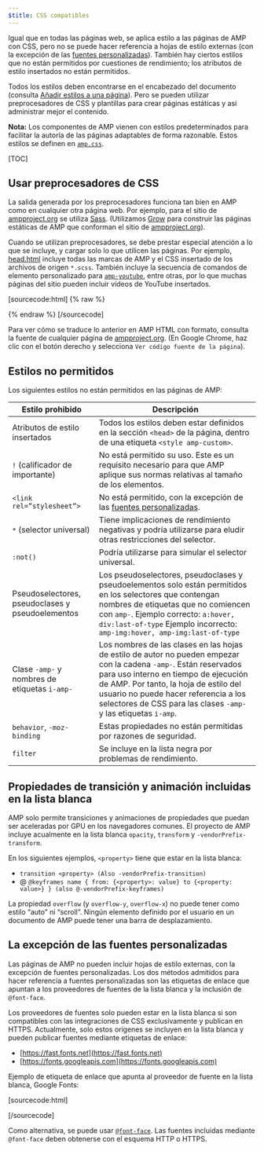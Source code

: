 ```yaml
---
$title: CSS compatibles
---
```


Igual que en todas las páginas web, se aplica estilo a las páginas de AMP con CSS, pero no se puede hacer referencia a hojas de estilo externas
(con la excepción de las [fuentes personalizadas](#la-excepcion-de-las-fuentes-personalizadas)).
También hay ciertos estilos que no están permitidos por cuestiones de rendimiento;
los atributos de estilo insertados no están permitidos.

Todos los estilos deben encontrarse en el encabezado del documento
(consulta [Añadir estilos a una página](/es/docs/guides/author-develop/responsive_amp#anadir-estilos-a-una-pagina)).
Pero se pueden utilizar preprocesadores de CSS y plantillas para crear páginas estáticas
y así administrar mejor el contenido.

**Nota:**
Los componentes de AMP vienen con estilos predeterminados
para facilitar la autoría de las páginas adaptables de forma razonable.
Estos estilos se definen en
[`amp.css`](https://github.com/ampproject/amphtml/blob/master/css/amp.css).

[TOC]

## Usar preprocesadores de CSS

La salida generada por los preprocesadores funciona tan bien en AMP como en cualquier otra página web.
Por ejemplo, para el sitio de [ampproject.org](https://www.ampproject.org/) se utiliza
[Sass](http://sass-lang.com/).
(Utilizamos [Grow](http://grow.io/) para construir las páginas estáticas de AMP
que conforman el sitio de [ampproject.org](https://www.ampproject.org/)).

Cuando se utilizan preprocesadores,
se debe prestar especial atención a lo que se incluye, y cargar solo lo que utilicen las páginas.
Por ejemplo,
[head.html](https://github.com/ampproject/docs/blob/master/views/partials/head.html)
incluye todas las marcas de AMP y el CSS insertado de los archivos de origen `*.scss`.
También incluye la secuencia de comandos de elemento personalizado para
[`amp-youtube`](/docs/reference/extended/amp-youtube.html), entre otras, por lo que muchas páginas del sitio pueden incluir vídeos de YouTube insertados.

[sourcecode:html] {% raw %}
<head>
  <meta charset="utf-8">
  <meta name="viewport" content="width=device-width,minimum-scale=1,initial-scale=1">
  <meta property="og:description" content="{% if doc.description %}{{doc.description}} – {% endif %}Accelerated Mobile Pages Project">
  <meta name="description" content="{% if doc.description %}{{doc.description}} – {% endif %}Accelerated Mobile Pages Project">

  <title>Accelerated Mobile Pages Project</title>
  <link rel="shortcut icon" href="/static/img/amp_favicon.png">
  <link rel="canonical" href="https://www.ampproject.org{{doc.url.path}}">
  <link href="https://fonts.googleapis.com/css?family=Roboto:200,300,400,500,700" rel="stylesheet" type="text/css">
  <style amp-custom>
  {% include "/assets/css/main.min.css" %}
  </style>

  <style amp-boilerplate>body{-webkit-animation:-amp-start 8s steps(1,end) 0s 1 normal both;-moz-animation:-amp-start 8s steps(1,end) 0s 1 normal both;-ms-animation:-amp-start 8s steps(1,end) 0s 1 normal both;animation:-amp-start 8s steps(1,end) 0s 1 normal both}@-webkit-keyframes -amp-start{from{visibility:hidden}to{visibility:visible}}@-moz-keyframes -amp-start{from{visibility:hidden}to{visibility:visible}}@-ms-keyframes -amp-start{from{visibility:hidden}to{visibility:visible}}@-o-keyframes -amp-start{from{visibility:hidden}to{visibility:visible}}@keyframes -amp-start{from{visibility:hidden}to{visibility:visible}}</style><noscript><style amp-boilerplate>body{-webkit-animation:none;-moz-animation:none;-ms-animation:none;animation:none}</style></noscript>
  <script async src="https://cdn.ampproject.org/v0.js"></script>
  <script async custom-element="amp-carousel" src="https://cdn.ampproject.org/v0/amp-carousel-0.1.js"></script>
  <script async custom-element="amp-analytics" src="https://cdn.ampproject.org/v0/amp-analytics-0.1.js"></script>
  <script async custom-element="amp-lightbox" src="https://cdn.ampproject.org/v0/amp-lightbox-0.1.js"></script>
  <script async custom-element="amp-youtube" src="https://cdn.ampproject.org/v0/amp-youtube-0.1.js"></script>
  <script async custom-element="amp-sidebar" src="https://cdn.ampproject.org/v0/amp-sidebar-0.1.js"></script>
  <script async custom-element="amp-iframe" src="https://cdn.ampproject.org/v0/amp-iframe-0.1.js"></script>
</head>
{% endraw %} [/sourcecode]

Para ver cómo se traduce lo anterior en AMP HTML con formato,
consulta la fuente de cualquier página de [ampproject.org](https://www.ampproject.org/).
(En Google Chrome, haz clic con el botón derecho y selecciona `Ver código fuente de la página`).

## Estilos no permitidos

Los siguientes estilos no están permitidos en las páginas de AMP:

<table>
  <thead>
    <tr>
      <th data-th="Banned style">Estilo prohibido</th>
      <th data-th="Description">Descripción</th>
    </tr>
  </thead>
  <tbody>
    <tr>
      <td data-th="Banned style">Atributos de estilo insertados</td>
      <td data-th="Description">Todos los estilos deben estar definidos en la sección <code>&lt;head&gt;</code> de la página,       	dentro de una etiqueta <code>&lt;style amp-custom&gt;</code>.</td>
    </tr>
    <tr>
      <td data-th="Banned style"><code>!</code> (calificador de importante) </td>
      <td data-th="Description">No está permitido su uso.
      Este es un requisito necesario para que AMP aplique sus normas relativas al tamaño de los elementos.</td>
    </tr>
    <tr>
      <td data-th="Banned style"><code>&lt;link rel=”stylesheet”&gt;</code></td>
      <td data-th="Description">No está permitido, con la excepción de las <a href="#la-excepcion-de-las-fuentes-personalizadas">fuentes personalizadas</a>.</td>
    </tr>
    <tr>
      <td data-th="Banned style"><code>*</code> (selector universal)</td>
      <td data-th="Description">Tiene implicaciones de rendimiento negativas y podría utilizarse para eludir otras restricciones del selector.</td>
    </tr>
    <tr>
      <td data-th="Banned style"><code>:not()</code></td>
      <td data-th="Description">Podría utilizarse para simular el selector universal.</td>
    </tr>
    <tr>
      <td data-th="Banned style">Pseudoselectores, pseudoclases y pseudoelementos</td>
      <td data-th="Description">Los pseudoselectores, pseudoclases y pseudoelementos solo están permitidos en los selectores que contengan nombres de etiquetas que no comiencen con <code>amp-</code>.
      Ejemplo correcto: <code>a:hover, div:last-of-type</code>
      Ejemplo incorrecto: <code>amp-img:hover, amp-img:last-of-type</code></td>
    </tr>
    <tr>
      <td data-th="Banned style">Clase <code>-amp-</code> y nombres de etiquetas <code>i-amp-</code></td>
      <td data-th="Description">Los nombres de las clases en las hojas de estilo de autor no pueden empezar con la cadena <code>-amp-</code>. Están reservados para uso interno en tiempo de ejecución de AMP. Por tanto, la hoja de estilo del usuario no puede hacer referencia a los selectores de CSS para las clases <code>-amp-</code> y las etiquetas <code>i-amp</code>.</td>
    </tr>
    <tr>
      <td data-th="Banned style"><code>behavior</code>, <code>-moz-binding</code></td>
      <td data-th="Description">Estas propiedades no están permitidas
      por razones de seguridad.</td>
    </tr>
    <tr>
      <td data-th="Banned style"><code>filter</code></td>
      <td data-th="Description">Se incluye en la lista negra por problemas de rendimiento.</td>
    </tr>
  </tbody>
</table>

## Propiedades de transición y animación incluidas en la lista blanca

AMP solo permite transiciones y animaciones de propiedades
que puedan ser aceleradas por GPU en los navegadores comunes.
El proyecto de AMP incluye acualmente en la lista blanca `opacity`, `transform`
y `-vendorPrefix-transform`.

En los siguientes ejemplos, `<property>` tiene que estar en la lista blanca:

* `transition <property> (Also -vendorPrefix-transition)`
* @ `@keyframes name { from: {<property>: value} to {<property: value>} } (also @-vendorPrefix-keyframes)`

La propiedad `overflow` (y `overflow-y`, `overflow-x`)
no puede tener como estilo “auto” ni “scroll”.
Ningún elemento definido por el usuario en un documento de AMP puede tener una barra de desplazamiento.

## La excepción de las fuentes personalizadas

Las páginas de AMP no pueden incluir hojas de estilo externas, con la excepción de fuentes personalizadas.
Los dos métodos admitidos para hacer referencia a fuentes personalizadas son
las etiquetas de enlace que apuntan a los proveedores de fuentes de la lista blanca y la inclusión de `@font-face`.

Los proveedores de fuentes solo pueden estar en la lista blanca
si son compatibles con las integraciones de CSS exclusivamente y publican en HTTPS.
Actualmente, solo estos orígenes se incluyen en la lista blanca
y pueden publicar fuentes mediante etiquetas de enlace:

* [https://fast.fonts.net](https://fast.fonts.net)
* [https://fonts.googleapis.com](https://fonts.googleapis.com)

Ejemplo de etiqueta de enlace que apunta al proveedor de fuente en la lista blanca, Google Fonts:

[sourcecode:html]
<link rel="stylesheet" href="https://fonts.googleapis.com/css?family=Tangerine">
[/sourcecode]

Como alternativa, se puede usar [`@font-face`](https://developer.mozilla.org/en-US/docs/Web/CSS/@font-face).
Las fuentes incluidas mediante `@font-face` deben obtenerse con
el esquema HTTP o HTTPS.
